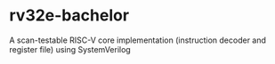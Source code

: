 # rv32e-bachelor
A scan-testable RISC-V core implementation (instruction decoder and register file) using SystemVerilog
